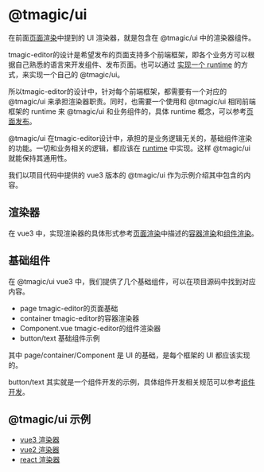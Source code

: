 # @tmagic/ui
在前面[页面渲染](../advanced/page)中提到的 UI 渲染器，就是包含在 @tmagic/ui 中的渲染器组件。

tmagic-editor的设计是希望发布的页面支持多个前端框架，即各个业务方可以根据自己熟悉的语言来开发组件、发布页面。也可以通过 [实现一个 runtime](../../page/advanced.html#实现一个-runtime) 的方式，来实现一个自己的 @tmagic/ui。

所以tmagic-editor的设计中，针对每个前端框架，都需要有一个对应的 @tmagic/ui 来承担渲染器职责。同时，也需要一个使用和 @tmagic/ui 相同前端框架的 runtime 来 @tmagic/ui 和业务组件的，具体 runtime 概念，可以参考[页面发布](../../page/introduction)。

@tmagic/ui 在tmagic-editor设计中，承担的是业务逻辑无关的，基础组件渲染的功能。一切和业务相关的逻辑，都应该在 [runtime](../../page/introduction.html#runtime) 中实现。这样 @tmagic/ui 就能保持其通用性。

我们以项目代码中提供的 vue3 版本的 @tmagic/ui 作为示例介绍其中包含的内容。

## 渲染器
在 vue3 中，实现渲染器的具体形式参考[页面渲染](../advanced/page)中描述的[容器渲染](../advanced/page.html#容器渲染)和[组件渲染](../advanced/page.html#容器渲染)。

## 基础组件
在 @tmagic/ui vue3 中，我们提供了几个基础组件，可以在项目源码中找到对应内容。

- page tmagic-editor的页面基础
- container tmagic-editor的容器渲染器
- Component.vue tmagic-editor的组件渲染器
- button/text 基础组件示例

其中 page/container/Component 是 UI 的基础，是每个框架的 UI 都应该实现的。

button/text 其实就是一个组件开发的示例，具体组件开发相关规范可以参考[组件开发](../../component/introduction)。

## @tmagic/ui 示例
- [vue3 渲染器](https://github.com/Tencent/tmagic-editor/blob/master/packages/ui)
- [vue2 渲染器](https://github.com/Tencent/tmagic-editor/blob/master/packages/ui-vue2)
- [react 渲染器](https://github.com/Tencent/tmagic-editor/blob/master/packages/ui-react)